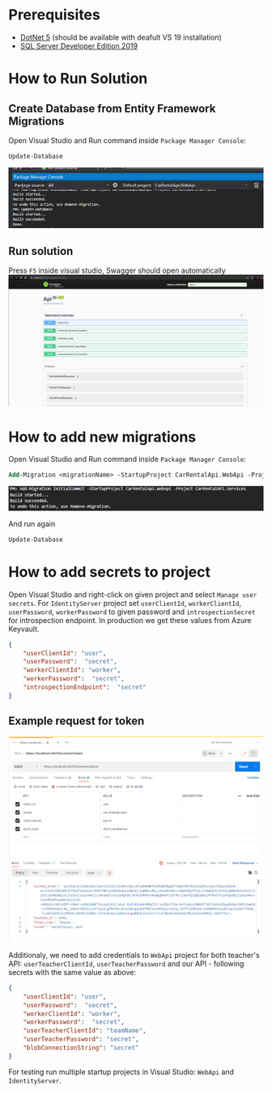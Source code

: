 # Prerequisites
 - [DotNet 5](https://dotnet.microsoft.com/en-us/download/dotnet/5.0) (should be available with deafult VS 19 installation)
 - [SQL Server Developer Edition 2019](https://go.microsoft.com/fwlink/?linkid=866662)

 # How to Run Solution
 ## Create Database from Entity Framework Migrations
 Open Visual Studio and Run command inside `Package Manager Console`:
```ps
Update-Database
```
![UpdateDatabaseScreen](.resources/UpdateDatabase.png)

## Run solution
Press `F5` inside visual studio, Swagger should open automatically
![SwaggerScreen](.resources/Swagger.png)


# How to add new migrations
 Open Visual Studio and Run command inside `Package Manager Console`:
 ```ps
 Add-Migration <migrationName> -StartupProject CarRentalApi.WebApi -Project CarRentalAPi.Services
 ```
![MigrationScreen](.resources/Migration.png)

And run again 
```ps
Update-Database
```

# How to add secrets to project
Open Visual Studio and right-click on given project and select  `Manage user secrets`. For `IdentityServer` project set `userClientId`, `workerClientId`, `userPassword`, `workerPassword` to given password and `introspectionSecret` for introspection endpoint. In production we get these values from Azure Keyvault.
```json
{
    "userClientId": "user",
    "userPassword":  "secret",
    "workerClientId": "worker",
    "workerPassword":  "secret",
    "introspectionEndpoint":  "secret"
}
```
## Example request for token
![TokenRequest](.resources/Token.png)

Additionaly, we need to add credentials to `WebApi` project for both teacher's API: `userTeacherClientId`, `userTeacherPassword` and our API - following secrets with the same value as above:
```json
{
    "userClientId": "user",
    "userPassword":  "secret",
    "workerClientId": "worker",
    "workerPassword":  "secret",
    "userTeacherClientId": "teamName",
    "userTeacherPassword": "secret",
    "blobConnectionString": "secret"
}
```

For testing run multiple startup projects in Visual Studio: `WebApi` and `IdentityServer`.